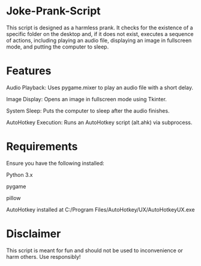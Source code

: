 # Joke-Prank-Script
This script is designed as a harmless prank. It checks for the existence of a specific folder on the desktop and, if it does not exist, executes a sequence of actions, including playing an audio file, displaying an image in fullscreen mode, and putting the computer to sleep.

# Features

Audio Playback: Uses pygame.mixer to play an audio file with a short delay.

Image Display: Opens an image in fullscreen mode using Tkinter.

System Sleep: Puts the computer to sleep after the audio finishes.

AutoHotkey Execution: Runs an AutoHotkey script (alt.ahk) via subprocess.

# Requirements

Ensure you have the following installed:

Python 3.x

pygame

pillow

AutoHotkey installed at C:/Program Files/AutoHotkey/UX/AutoHotkeyUX.exe


# Disclaimer

This script is meant for fun and should not be used to inconvenience or harm others. Use responsibly!

